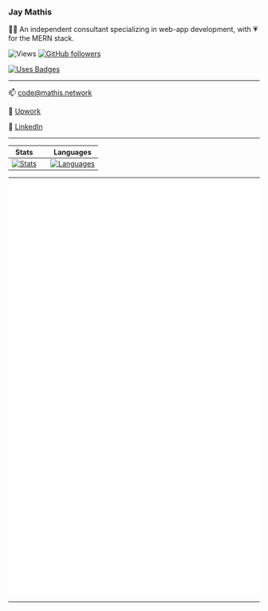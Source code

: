 ### Jay Mathis

🧑‍💻 An independent consultant specializing in web-app development, with 💗 for the MERN stack.

![Views](https://gpvc.arturio.dev/mathiscode)
[![GitHub followers](https://img.shields.io/github/followers/mathiscode.svg?style=social&label=Follow&maxAge=2592000)](https://github.com/mathiscode?tab=followers)

<!-- [![Winter is Coming](http://ForTheBadge.com/images/badges/winter-is-coming.svg)](https://github.com/mathiscode) -->
[![Uses Badges](https://forthebadge.com/images/badges/uses-badges.svg)](https://github.com/mathiscode)

---


📫 [code@mathis.network](mailto:code@mathis.network)

🔗 [Upwork](https://mathis.network/upwork)

🔗 [LinkedIn](https://mathis.network/linkedin)

---

| Stats |     | Languages |
| ----- | --- | --------- |
| [![Stats](https://github-readme-stats.vercel.app/api?username=mathiscode&theme=blue-green)](https://github.com/mathiscode) | | [![Languages](https://github-readme-stats.vercel.app/api/top-langs/?username=mathiscode&theme=blue-green)](https://github.com/mathiscode) |

---

![Metrics](https://github.com/mathiscode/mathiscode/blob/master/github-metrics.svg)

---

